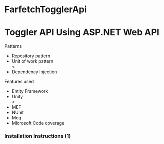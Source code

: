 # FarfetchTogglerApi

# Toggler API Using ASP.NET Web API

Patterns
<ul>
<li>Repository pattern</li>
<li>Unit of work pattern</li><
<li>Dependency Injection</li>
</ul>

Features used

<ul>
<li>Entity Framework</li>
<li>Unity</li><
<li>MEF</li>
<li>NUnit</li>
<li>Moq</li>
<li>Microsoft Code coverage</li>
</ul>


<h3>Installation Instructions (1)</h3>
